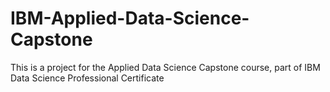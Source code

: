 # IBM-Applied-Data-Science-Capstone
This is a project for the Applied Data Science Capstone course, part of IBM Data Science Professional Certificate
